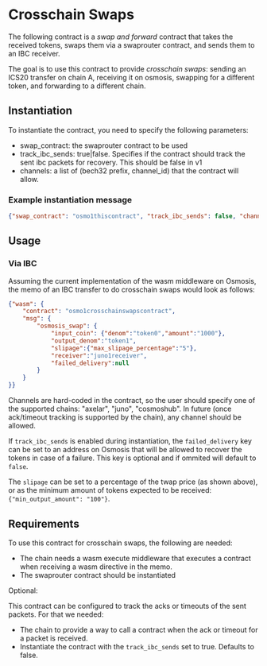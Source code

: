# Crosschain Swaps

The following contract is a *swap and forward* contract that takes the received
tokens, swaps them via a swaprouter contract, and sends them to an IBC receiver.

The goal is to use this contract to provide *crosschain swaps*: sending an ICS20
transfer on chain A, receiving it on osmosis, swapping for a different token,
and forwarding to a different chain.

## Instantiation

To instantiate the contract, you need to specify the following parameters:

 * swap_contract: the swaprouter contract to be used
 * track_ibc_sends: true|false. Specifies if the contract should track the sent ibc packets for recovery. This should be false in v1
 * channels: a list of (bech32 prefix, channel_id) that the contract will allow. 

### Example instantiation message

``` json
{"swap_contract": "osmo1thiscontract", "track_ibc_sends": false, "channels": [["cosmos", "channel-0"], ["juno", "channel-42"]]}
```

## Usage

### Via IBC

Assuming the current implementation of the wasm middleware on Osmosis, the memo
of an IBC transfer to do crosschain swaps would look as follows:

``` json
{"wasm": {
    "contract": "osmo1crosschainswapscontract", 
    "msg": {
        "osmosis_swap": {
            "input_coin": {"denom":"token0","amount":"1000"}, 
            "output_denom":"token1",
            "slipage":{"max_slipage_percentage":"5"},
            "receiver":"juno1receiver",
            "failed_delivery":null
        }
    }
}}
```

Channels are hard-coded in the contract, so the user should specify one of the
supported chains: "axelar", "juno", "cosmoshub". In future (once ack/timeout
tracking is supported by the chain), any channel should be allowed. 

If `track_ibc_sends` is enabled during instantiation, the `failed_delivery` key
can be set to an address on Osmosis that will be allowed to recover the tokens
in case of a failure. This key is optional and if ommited will default to
`false`.

The `slipage` can be set to a percentage of the twap price (as shown above), or as
the minimum amount of tokens expected to be received: `{"min_output_amount": "100"}`.


## Requirements

To use this contract for crosschain swaps, the following are needed:

 * The chain needs a wasm execute middleware that executes a contract when
   receiving a wasm directive in the memo.
 * The swaprouter contract should be instantiated
 
Optional:

This contract can be configured to track the acks or timeouts of the sent
packets. For that we needed:

 * The chain to provide a way to call a contract when the ack or timeout for a
   packet is received. 
 * Instantiate the contract with the `track_ibc_sends` set to true. Defaults
   to false.
